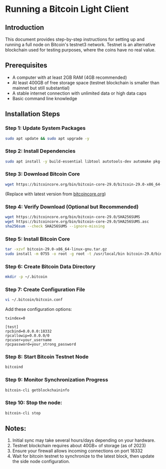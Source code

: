 # Running a Bitcoin Light Client

## Introduction
This document provides step-by-step instructions for setting up and running a full node on Bitcoin's testnet3 network. Testnet is an alternative blockchain used for testing purposes, where the coins have no real value.

## Prerequisites
- A computer with at least 2GB RAM (4GB recommended)
- At least 400GB of free storage space (testnet blockchain is smaller than mainnet but still substantial)
- A stable internet connection with unlimited data or high data caps
- Basic command line knowledge

## Installation Steps

### Step 1: Update System Packages
```bash
sudo apt update && sudo apt upgrade -y
```

### Step 2: Install Dependencies
```bash
sudo apt install -y build-essential libtool autotools-dev automake pkg-config bsdmainutils python3 libssl-dev libevent-dev libboost-system-dev libboost-filesystem-dev libboost-chrono-dev libboost-test-dev libboost-thread-dev
```

### Step 3: Download Bitcoin Core
```bash
wget https://bitcoincore.org/bin/bitcoin-core-29.0/bitcoin-29.0-x86_64-linux-gnu.tar.gz
```
(Replace with latest version from [bitcoincore.org](https://bitcoincore.org/en/download/))

### Step 4: Verify Download (Optional but Recommended)
```bash
wget https://bitcoincore.org/bin/bitcoin-core-29.0/SHA256SUMS
wget https://bitcoincore.org/bin/bitcoin-core-29.0/SHA256SUMS.asc
sha256sum --check SHA256SUMS --ignore-missing
```

### Step 5: Install Bitcoin Core
```bash
tar -xzvf bitcoin-29.0-x86_64-linux-gnu.tar.gz
sudo install -m 0755 -o root -g root -t /usr/local/bin bitcoin-29.0/bin/*
```

### Step 6: Create Bitcoin Data Directory
```bash
mkdir -p ~/.bitcoin
```

### Step 7: Create Configuration File
```bash
vi ~/.bitcoin/bitcoin.conf
```

Add these configuration options:
```
txindex=0

[test]
rpcbind=0.0.0.0:18332
rpcallowip=0.0.0.0/0
rpcuser=your_username
rpcpassword=your_strong_password
```

### Step 8: Start Bitcoin Testnet Node
```bash
bitcoind
```

### Step 9: Monitor Synchronization Progress
```bash
bitcoin-cli getblockchaininfo
```

### Step 10: Stop the node:
```bash
bitcoin-cli stop
```

## Notes:
1. Initial sync may take several hours/days depending on your hardware.
2. Testnet blockchain requires about 40GB+ of storage (as of 2023)
3. Ensure your firewall allows incoming connections on port 18332
4. Wait for bitcoin testnet to synchronize to the latest block, then update the side node configuration.
